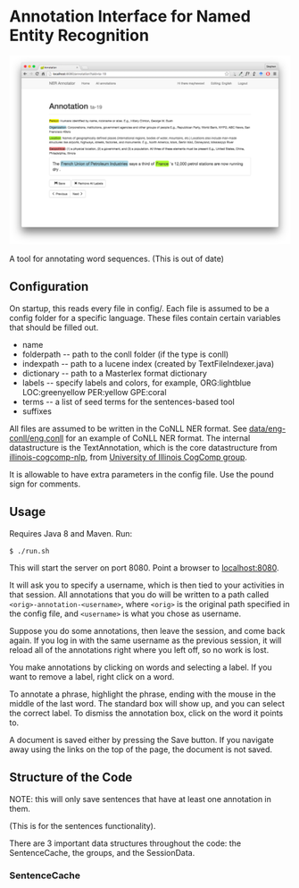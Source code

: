 # Annotation Interface for Named Entity Recognition

![Screenshot of web interface](/src/main/resources/static/img/screenshot.png?raw=true "Screenshot")

A tool for annotating word sequences. (This is out of date)

## Configuration

On startup, this reads every file in config/. Each file is assumed to be a config folder for a specific language. These
files contain certain variables that should be filled out.

* name
* folderpath -- path to the conll folder (if the type is conll)
* indexpath -- path to a lucene index (created by TextFileIndexer.java)
* dictionary -- path to a Masterlex format dictionary
* labels -- specify labels and colors, for example, ORG:lightblue LOC:greenyellow PER:yellow GPE:coral
* terms -- a list of seed terms for the sentences-based tool
* suffixes

All files are assumed to be written in the CoNLL NER format. See
[data/eng-conll/eng.conll](data/eng-conll/eng.conll) for an example of CoNLL NER format. The internal datastructure
is the TextAnnotation, which is the core datastructure from [illinois-cogcomp-nlp](https://github.com/IllinoisCogComp/illinois-cogcomp-nlp), from [University of Illinois CogComp group](http://cogcomp.cs.illinois.edu/).

It is allowable to have extra parameters in the config file. Use the pound sign for comments.

## Usage

Requires Java 8 and Maven. Run:

    $ ./run.sh

This will start the server on port 8080. Point a browser to [localhost:8080](http://localhost:8080).

It will ask you to specify a username, which is then tied to your activities in that session. All annotations
that you do will be written to a path called `<orig>-annotation-<username>`, where `<orig>` is the original path
specified in the config file, and `<username>` is what you chose as username.

Suppose you do some annotations, then leave the session, and come back again. If you log in with the same
username as the previous session, it will reload all of the annotations right where you left off, so no
work is lost.

You make annotations by clicking on words and selecting a label. If you want to remove a label, right click on a word.

To annotate a phrase, highlight the phrase, ending with the mouse in the middle of the last word. The standard box will
  show up, and you can select the correct label. To dismiss the annotation box, click on the word it points to.

A document is saved either by pressing the Save button. If you navigate away using
the links on the top of the page, the document is not saved. 


## Structure of the Code

NOTE: this will only save sentences that have at least one annotation in them.

(This is for the sentences functionality).

There are 3 important data structures throughout the code: the SentenceCache, the groups, and the SessionData.

### SentenceCache

